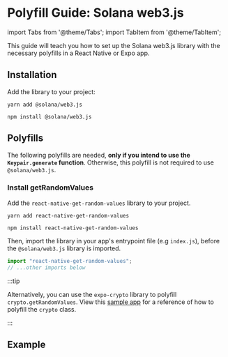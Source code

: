 # Polyfill Guide: Solana web3.js

import Tabs from '@theme/Tabs';
import TabItem from '@theme/TabItem';

This guide will teach you how to set up the Solana web3.js library with the necessary polyfills in a React Native or Expo app.

## Installation

Add the library to your project:

<Tabs>
<TabItem value="yarn" label="yarn">

```shell
yarn add @solana/web3.js
```

</TabItem>
<TabItem value="npm" label="npm">

```shell
npm install @solana/web3.js
```

</TabItem>
</Tabs>

## Polyfills

The following polyfills are needed, **only if you intend to use the `Keypair.generate` function**. Otherwise, this polyfill is not
required to use `@solana/web3.js`.

### Install getRandomValues

Add the `react-native-get-random-values` library to your project.

<Tabs>
<TabItem value="yarn" label="yarn">

```shell
yarn add react-native-get-random-values
```

</TabItem>
<TabItem value="npm" label="npm">

```shell
npm install react-native-get-random-values
```

</TabItem>
</Tabs>

Then, import the library in your app's entrypoint file (e.g `index.js`), before the `@solana/web3.js` library is imported.

```js
import "react-native-get-random-values";
// ...other imports below
```

:::tip

Alternatively, you can use the `expo-crypto` library to polyfill `crypto.getRandomValues`. View this [sample app](https://github.com/solana-mobile/tutorial-apps/blob/main/AnchorCounterDapp/src/polyfills.ts#L7) for a reference of how to polyfill the `crypto` class.

:::

## Example
